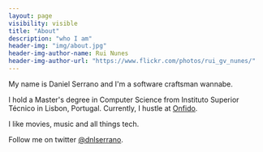 ```yaml
---
layout: page
visibility: visible
title: "About"
description: "who I am"
header-img: "img/about.jpg"
header-img-author-name: Rui Nunes
header-img-author-url: "https://www.flickr.com/photos/rui_gv_nunes/"
---
```


My name is Daniel Serrano and I'm a software craftsman wannabe.

I hold a Master's degree in Computer Science from Instituto Superior Técnico in Lisbon, Portugal. Currently, I hustle at [Onfido]("https://www.onfido.com").

I like movies, music and all things tech.

Follow me on twitter [@dnlserrano](https://www.twitter.com/dnlserrano).
